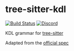 # tree-sitter-kdl

[![Build Status](https://github.com/amaanq/tree-sitter-kdl/actions/workflows/ci.yml/badge.svg)](https://github.com/amaanq/tree-sitter-kdl/actions/workflows/ci.yml)
[![Discord](https://img.shields.io/discord/1063097320771698699?logo=discord)](https://discord.gg/w7nTvsVJhm)

KDL grammar for [tree-sitter](https://github.com/tree-sitter/tree-sitter)

Adapted from the [official spec](https://github.com/kdl-org/kdl/blob/main/SPEC.md)
